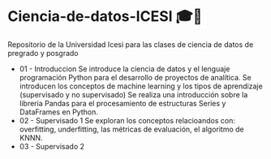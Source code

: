 # Ciencia-de-datos-ICESI 🎓🤖
Repositorio de la Universidad Icesi para  las clases de ciencia de datos de pregrado y posgrado
+ 01 - Introduccion
Se introduce la ciencia de datos y el lenguaje programación Python para el
desarrollo de proyectos de analítica. Se introducen los conceptos de machine learning y 
los tipos de aprendizaje (supervisado y no supervisado)
Se realiza una introducción sobre la libreria Pandas para el procesamiento de estructuras
Series y DataFrames en Python.
+ 02 - Supervisado 1
Se exploran los conceptos relacioandos con: overfitting, underfitting, las métricas
de evaluación, el algoritmo de KNNN. 
+ 03 - Supervisado 2